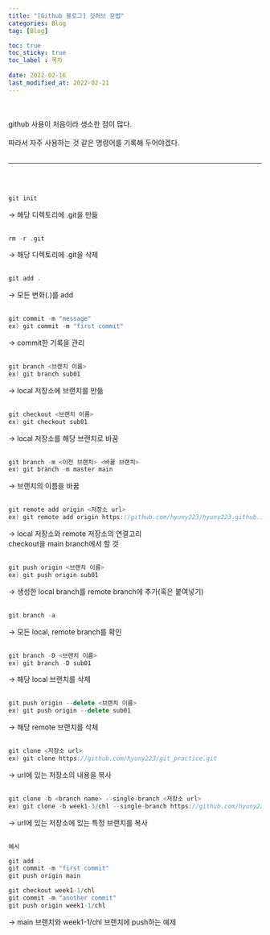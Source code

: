 ```yaml
---
title: "[Github 블로그] 깃허브 문법"
categories: Blog
tag: [Blog]

toc: true
toc_sticky: true
toc_label : 목차
 
date: 2022-02-16
last_modified_at: 2022-02-21
---
```

<br/><br/>
github 사용이 처음이라 생소한 점이 많다.<br/><br/>
따라서 자주 사용하는 것 같은 명령어를 기록해 두어야겠다.<br/><br/>

---
<br/><br/>

```c++
git init
```
→ 해당 디렉토리에 .git을 만듦<br/><br/>

```c++
rm -r .git
```
→ 해당 디렉토리에 .git을 삭제<br/><br/>

```c++
git add .
```
→ 모든 변화(.)를 add<br/><br/>


```c++
git commit -m "message"
ex) git commit -m "first commit"
```
→ commit한 기록을 관리<br/><br/>


```c++
git branch <브랜치 이름>
ex) git branch sub01
```
→ local 저장소에 브랜치를 만듦<br/><br/>


```c++
git checkout <브랜치 이름>
ex) git checkout sub01
```
→ local 저장소를 해당 브랜치로 바꿈<br/><br/>


```c++
git branch -m <이전 브랜치> <바꿀 브랜치>
ex) git branch -m master main
```
→ 브랜치의 이름을 바꿈<br/><br/>


```c++
git remote add origin <저장소 url>
ex) git remote add origin https://github.com/hyuny223/hyuny223.github.io.git
```
→ local 저장소와 remote 저장소의 연결고리<br/>
  checkout을 main branch에서 할 것<br/><br/>


```c++
git push origin <브랜치 이름>
ex) git push origin sub01
```
→ 생성한 local branch를 remote branch에 추가(혹은 붙여넣기)<br/><br/>


```c++
git branch -a
```
→ 모든 local, remote branch를 확인<br/><br/>

```c++
git branch -D <브랜치 이름>
ex) git branch -D sub01
```
→ 해당 local 브랜치를 삭제<br/><br/>

```c++
git push origin --delete <브랜치 이름>
ex) git push origin --delete sub01
```
→ 해당 remote 브랜치를 삭체<br/><br/>


```c++
git clone <저장소 url>
ex) git clone https://github.com/hyuny223/git_practice.git
```
→ url에 있는 저장소의 내용을 복사<br/><br/>


```c++
git clone -b <branch name> --single-branch <저장소 url>
ex) git clone -b week1-3/chl --single-branch https://github.com/hyuny223/git_practice.git
```
→ url에 있는 저장소에 있는 특정 브랜치를 복사<br/><br/>

```c++
예시

git add .
git commit -m "first commit"
git push origin main

git checkout week1-1/chl
git commit -m "another commit"
git push origin week1-1/chl
```
→ main 브랜치와 week1-1/chl 브랜치에 push하는 예제<br/><br/>